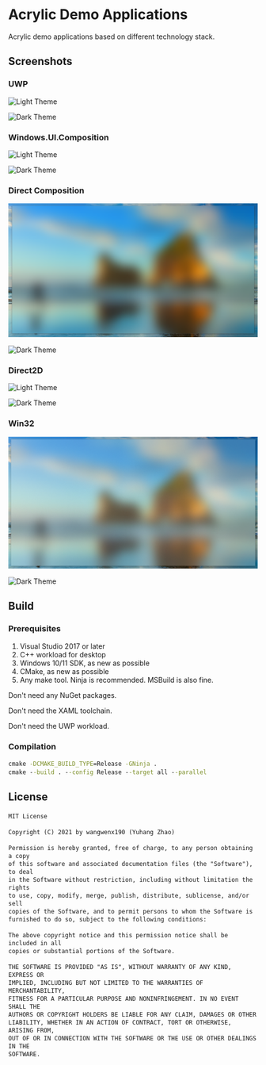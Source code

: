 # Acrylic Demo Applications

Acrylic demo applications based on different technology stack.

## Screenshots

### UWP

![Light Theme](/Screenshots/Light/UWP.png "Light Theme")

![Dark Theme](/Screenshots/Dark/UWP.png "Dark Theme")

### Windows.UI.Composition

![Light Theme](/Screenshots/Light/Windows.UI.Composition.png "Light Theme")

![Dark Theme](/Screenshots/Dark/Windows.UI.Composition.png "Dark Theme")

### Direct Composition

![Light Theme](/Screenshots/Light/DirectComposition.png "Light Theme")

![Dark Theme](/Screenshots/Dark/DirectComposition.png "Dark Theme")

### Direct2D

![Light Theme](/Screenshots/Light/Direct2D.png "Light Theme")

![Dark Theme](/Screenshots/Dark/Direct2D.png "Dark Theme")

### Win32

![Light Theme](/Screenshots/Light/Win32.png "Light Theme")

![Dark Theme](/Screenshots/Dark/Win32.png "Dark Theme")

## Build

### Prerequisites

1. Visual Studio 2017 or later
2. C++ workload for desktop
3. Windows 10/11 SDK, as new as possible
4. CMake, as new as possible
5. Any make tool. Ninja is recommended. MSBuild is also fine.

Don't need any NuGet packages.

Don't need the XAML toolchain.

Don't need the UWP workload.

### Compilation

```bat
cmake -DCMAKE_BUILD_TYPE=Release -GNinja .
cmake --build . --config Release --target all --parallel
```

## License

```text
MIT License

Copyright (C) 2021 by wangwenx190 (Yuhang Zhao)

Permission is hereby granted, free of charge, to any person obtaining a copy
of this software and associated documentation files (the "Software"), to deal
in the Software without restriction, including without limitation the rights
to use, copy, modify, merge, publish, distribute, sublicense, and/or sell
copies of the Software, and to permit persons to whom the Software is
furnished to do so, subject to the following conditions:

The above copyright notice and this permission notice shall be included in all
copies or substantial portions of the Software.

THE SOFTWARE IS PROVIDED "AS IS", WITHOUT WARRANTY OF ANY KIND, EXPRESS OR
IMPLIED, INCLUDING BUT NOT LIMITED TO THE WARRANTIES OF MERCHANTABILITY,
FITNESS FOR A PARTICULAR PURPOSE AND NONINFRINGEMENT. IN NO EVENT SHALL THE
AUTHORS OR COPYRIGHT HOLDERS BE LIABLE FOR ANY CLAIM, DAMAGES OR OTHER
LIABILITY, WHETHER IN AN ACTION OF CONTRACT, TORT OR OTHERWISE, ARISING FROM,
OUT OF OR IN CONNECTION WITH THE SOFTWARE OR THE USE OR OTHER DEALINGS IN THE
SOFTWARE.

```
